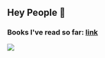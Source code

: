 ## Hey People 👋
<!--
- 🔭 I’m currently working on ... Adversarial Attacks in Natural Language Processing.
- 👯 I’m looking to collaborate on ... Any interesting work in ML, Deep Learning, NLP.
- 💬 Ask me about ... NLP, Machine Learning, Deep learning, Life, Psychology.
- 📫 How to reach me: ... Drop a mail.
✨ Hobbies => Neuroscience and psychology.
-->
<!--
- 😄 Pronouns: ... 
- 🤔 I’m looking for help with ...
- 🌱 I’m currently learning ... 
-->
### Books I've read so far:  [link](https://github.com/ashwani-bhat/books-read/blob/master/README.md)

<!-- ### Ashwani Bhat [@ashwani-bhat](https://github.com/ashwani-bhat/) 
![](https://github-readme-stats.vercel.app/api?username=ashwani-bhat)</br> -->
![](https://komarev.com/ghpvc/?username=ashwani-bhat&color=blueviolet)
